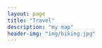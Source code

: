 ```yaml
---
layout: page
title: "Travel"
description: "my map"
header-img: "img/biking.jpg"
---
```




